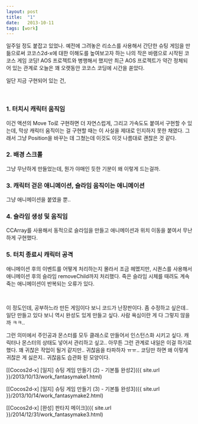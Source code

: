 ```yaml
---
layout: post
title:  "1"
date:   2013-10-11
tags: [work]
---
```


  일주일 정도 붙잡고 있었나. 예전에 그려놓은 리소스를 사용해서 간단한 슈팅 게임을 만듦으로써 코코스2d-x에 대한 이해도를 높여보고자 하는 나의 작은 바램으로 시작된 코코스 게임 코딩! AOS 프로젝트와 병행해서 했지만 최근 AOS 프로젝트가 약간 정체되어 있는 관계로 오늘은 꽤 오랫동안 코코스 코딩에 시간을 쏟았다. 

  일단 지금 구현되어 있는 건, 

<br/>

<h3>1. 터치시 캐릭터 움직임</h3>

 이건 액션의 Move To로 구현하면 더 자연스럽게, 그리고 가속도도 붙여서 구현할 수 있는데, 막상 캐릭터 움직이는 걸 구현할 때는 이 사실을 제대로 인지하지 못한 채였다. 그래서 그냥 Position을 바꾸는 데 그쳤는데 이것도 이것 나름대로 괜찮은 것 같다. 

<h3>2. 배경 스크롤</h3>

 그냥 무난하게 만들었는데, 뭔가 야매인 듯한 기분이 왜 이렇게 드는걸까. 

<h3>3. 캐릭터 걷은 애니메이션, 슬라임 움직이는 애니메이션</h3>

 그냥 애니메이션을 붙였을 뿐.. 

<h3>4. 슬라임 생성 및 움직임</h3>

 CCArray를 사용해서 동적으로 슬라임을 만들고 애니메이션과 위치 이동을 붙여서 무난하게 구현했다. 

<h3>5. 터치 종료시 캐릭터 공격</h3>

 애니메이션 후의 이벤트를 어떻게 처리하는지 몰라서 조금 헤멨지만, 시퀀스를 사용해서 애니메이션 후의 슬라임 removeChild까지 처리했다. 죽은 슬라임 시체를 때려도 계속 죽는 애니메이션이 반복되는 오류가 있다. 

<br/>

  이 정도인데, 공부하느라 만든 게임이다 보니 코드가 난장판이다. 좀 수정하고 싶은데.. 일단 만들고 있다 보니 역시 완성도 있게 만들고 싶다. 사람 욕심이란 게 다 그렇지 않을까 ㅋㅋ.. 

  그런 의미에서 주인공과 몬스터를 모두 클래스로 만들어서 인스턴스화 시키고 싶다. 캐릭터나 몬스터의 상태도 넣어서 관리하고 싶고.. 아무튼 그런 관계로 내일은 이걸 하기로 했다. 꽤 귀찮은 작업이 될거 같지만.. 귀찮음을 타파하자 ㅠㅠ.. 
  코딩만 하면 왜 이렇게 귀찮은 게 싫은지.. 귀찮음도 습관화 된 모양이다.


[[Cocos2d-x] [일지] 슈팅 게임 만들기 (2) - 기본틀 완성2]({{ site.url }}/2013/10/13/work_fantasymake1.html)

[[Cocos2d-x] [일지] 슈팅 게임 만들기 (3) - 기본틀 완성3]({{ site.url }}/2013/10/14/work_fantasymake2.html)

[[Cocos2d-x] [완성] 판타지 메이크]({{ site.url }}/2014/12/31/work_fantasymake3.html)